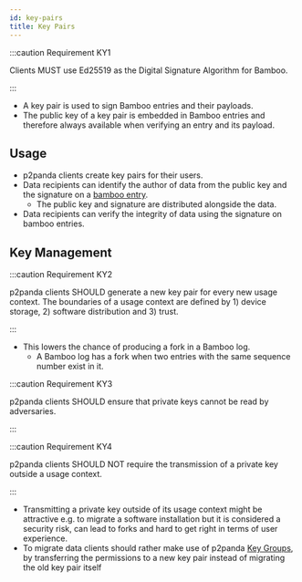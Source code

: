 ```yaml
---
id: key-pairs
title: Key Pairs
---
```


:::caution Requirement KY1

Clients MUST use Ed25519 as the Digital Signature Algorithm for Bamboo.

:::

- A key pair is used to sign Bamboo entries and their payloads.
- The public key of a key pair is embedded in Bamboo entries and therefore always available when verifying an entry and its payload.

## Usage

- p2panda clients create key pairs for their users.
- Data recipients can identify the author of data from the public key and the signature on a [bamboo entry](/specification/data-types/bamboo#entries).
  - The public key and signature are distributed alongside the data.
- Data recipients can verify the integrity of data using the signature on bamboo entries.

## Key Management

:::caution Requirement KY2

p2panda clients SHOULD generate a new key pair for every new usage context. The boundaries of a usage context are defined by 1) device storage, 2) software distribution and 3) trust.

:::

- This lowers the chance of producing a fork in a Bamboo log.
  - A Bamboo log has a fork when two entries with the same sequence number exist in it.

:::caution Requirement KY3

p2panda clients SHOULD ensure that private keys cannot be read by adversaries.

:::

:::caution Requirement KY4

p2panda clients SHOULD NOT require the transmission of a private key outside a usage context.

:::

- Transmitting a private key outside of its usage context might be attractive e.g. to migrate a software installation but it is considered a security risk, can lead to forks and hard to get right in terms of user experience.
- To migrate data clients should rather make use of p2panda [Key Groups][key_groups], by transferring the permissions to a new key pair instead of migrating the old key pair itself

[key_groups]: /specification/authorisation
